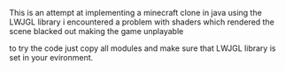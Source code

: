 This is an attempt at implementing a minecraft clone in java using the LWJGL library i encountered a problem with shaders which rendered the scene blacked out making the game unplayable

to try the code just copy all modules and make sure that LWJGL library is set in your evironment.
